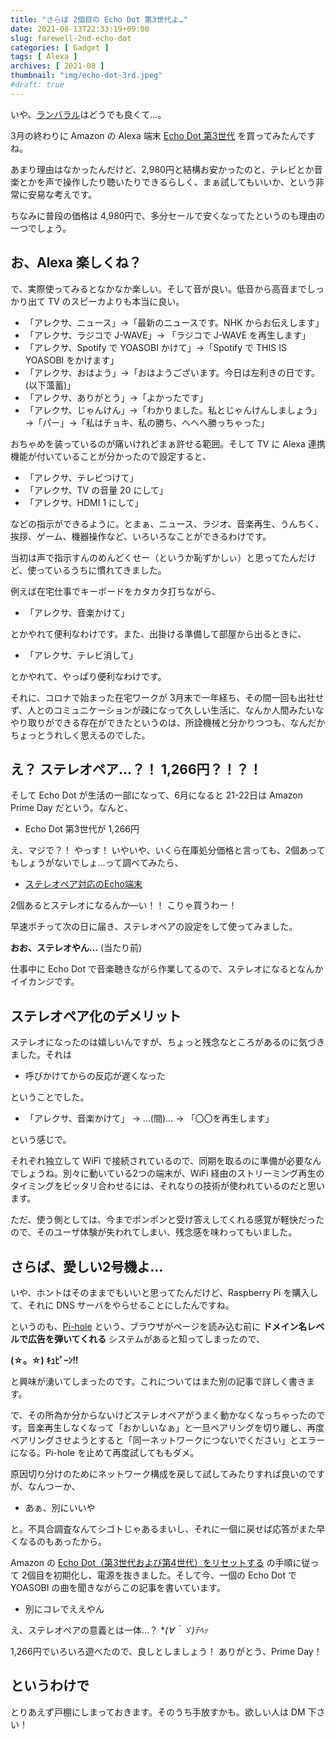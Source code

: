 ```yaml
---
title: "さらば 2個目の Echo Dot 第3世代よ…"
date: 2021-08-13T22:33:19+09:00
slug: farewell-2nd-echo-dot
categories: [ Gadget ]
tags: [ Alexa ]
archives: [ 2021-08 ]
thumbnail: "img/echo-dot-3rd.jpeg"
#draft: true
---
```

いや、[ランバラル](https://dic.pixiv.net/a/%E3%83%A9%E3%83%B3%E3%83%90%E3%83%BB%E3%83%A9%E3%83%AB)はどうでも良くて…。

3月の終わりに Amazon の Alexa 端末 [Echo Dot 第3世代](https://www.amazon.co.jp/gp/product/B07PFFMQ64) を買ってみたんですね。

あまり理由はなかったんだけど、2,980円と結構お安かったのと、テレビとか音楽とかを声で操作したり聴いたりできるらしく、まぁ試してもいいか、という非常に安易な考えです。

ちなみに普段の価格は 4,980円で、多分セールで安くなってたというのも理由の一つでしょう。

## お、Alexa 楽しくね？

で、実際使ってみるとなかなか楽しい。そして音が良い。低音から高音までしっかり出て TV のスピーカよりも本当に良い。

- 「アレクサ、ニュース」→「最新のニュースです。NHK からお伝えします」
- 「アレクサ、ラジコで J-WAVE」→ 「ラジコで J-WAVE を再生します」
- 「アレクサ、Spotify で YOASOBI かけて」→「Spotify で THIS IS YOASOBI をかけます」
- 「アレクサ、おはよう」→「おはようございます。今日は左利きの日です。(以下薀蓄)」
- 「アレクサ、ありがとう」→「よかったです」
- 「アレクサ、じゃんけん」→「わかりました。私とじゃんけんしましょう」→「パー」→「私はチョキ、私の勝ち、へへへ勝っちゃった」

おちゃめを装っているのが痛いけれどまぁ許せる範囲。そして TV に Alexa 連携機能が付いていることが分かったので設定すると、

- 「アレクサ、テレビつけて」
- 「アレクサ、TV の音量 20 にして」
- 「アレクサ、HDMI 1 にして」

などの指示ができるように。とまぁ、ニュース、ラジオ、音楽再生、うんちく、挨拶、ゲーム、機器操作など、いろいろなことができるわけです。

当初は声で指示すんのめんどくせー（というか恥ずかしぃ）と思ってたんだけど、使っているうちに慣れてきました。

例えば在宅仕事でキーボードをカタカタ打ちながら、

- 「アレクサ、音楽かけて」

とかやれて便利なわけです。また、出掛ける準備して部屋から出るときに、

- 「アレクサ、テレビ消して」

とかやれて、やっぱり便利なわけです。

それに、コロナで始まった在宅ワークが 3月末で一年経ち、その間一回も出社せず、人とのコミュニケーションが疎になって久しい生活に、なんか人間みたいなやり取りができる存在ができたというのは、所詮機械と分かりつつも、なんだかちょっとうれしく思えるのでした。

## え？ ステレオペア…？！ 1,266円？！？！

そして Echo Dot が生活の一部になって、6月になると 21-22日は Amazon Prime Day だという。なんと、

- Echo Dot 第3世代が 1,266円

え、マジで？！ やっす！ いやいや、いくら在庫処分価格と言っても、2個あってもしょうがないでしょ…って調べてみたら、

- [ステレオペア対応のEcho端末](https://www.amazon.co.jp/gp/help/customer/display.html?nodeId=GZRS8FRPWWFPPZ63)

2個あるとステレオになるんか―い！！ こりゃ買うわー！

早速ポチって次の日に届き、ステレオペアの設定をして使ってみました。

**おお、ステレオやん…** (当たり前)

仕事中に Echo Dot で音楽聴きながら作業してるので、ステレオになるとなんかイイカンジです。

## ステレオペア化のデメリット

ステレオになったのは嬉しいんですが、ちょっと残念なところがあるのに気づきました。それは

- 呼びかけてからの反応が遅くなった

ということでした。

- 「アレクサ、音楽かけて」 → …(間)… → 「〇〇を再生します」

という感じで。

それぞれ独立して WiFi で接続されているので、同期を取るのに準備が必要なんでしょうね。別々に動いている2つの端末が、WiFi 経由のストリーミング再生のタイミングをピッタリ合わせるには、それなりの技術が使われているのだと思います。

ただ、使う側としては、今までポンポンと受け答えしてくれる感覚が軽快だったので、そのユーザ体験が失われてしまい、残念感を味わってもいました。

## さらば、愛しい2号機よ…

いや、ホントはそのままでもいいと思ってたんだけど、Raspberry Pi を購入して、それに DNS サーバをやらせることにしたんですね。

というのも、[Pi-hole](https://pi-hole.net/) という、ブラウザがページを読み込む前に **ドメイン名レベルで広告を弾いてくれる** システムがあると知ってしまったので、

**(☆。☆) ｷｭﾋﾟｰﾝ!!**

と興味が湧いてしまったのです。これについてはまた別の記事で詳しく書きます。

で、その所為か分からないけどステレオペアがうまく動かなくなっちゃったのです。音楽再生しなくなって「おかしいなぁ」と一旦ペアリングを切り離し、再度ペアリングさせようとすると「同一ネットワークにつないでください」とエラーになる。Pi-hole を止めて再度試してももダメ。

原因切り分けのためにネットワーク構成を戻して試してみたりすれば良いのですが、なんつーか、

- あぁ、別にいいや

と。不具合調査なんてシゴトじゃあるまいし、それに一個に戻せば応答がまた早くなるのもあったから。

Amazon の [Echo Dot（第3世代および第4世代）をリセットする](https://www.amazon.co.jp/-/en/gp/help/customer/display.html/ref=vnid_GK84VTU42NKF2E8E?nodeId=GK84VTU42NKF2E8E) の手順に従って 2個目を初期化し、電源を抜きました。そして今、一個の Echo Dot で YOASOBI の曲を聞きながらこの記事を書いています。

- 別にコレでええやん

え、ステレオペアの意義とは一体…？ **(∀｀*ゞ)ﾃﾍｯ**

1,266円でいろいろ遊べたので、良しとしましょう！ ありがとう、Prime Day！

## というわけで

とりあえず戸棚にしまっておきます。そのうち手放すかも。欲しい人は DM 下さい！
